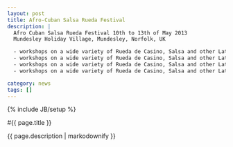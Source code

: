 ```yaml
---
layout: post
title: Afro-Cuban Salsa Rueda Festival
description: |
  Afro Cuban Salsa Rueda Festival 10th to 13th of May 2013
  Mundesley Holiday Village, Mundesley, Norfolk, UK

  - workshops on a wide variety of Rueda de Casino, Salsa and other Latin and African dance
  - workshops on a wide variety of Rueda de Casino, Salsa and other Latin and African dance
  - workshops on a wide variety of Rueda de Casino, Salsa and other Latin and African dance
  - workshops on a wide variety of Rueda de Casino, Salsa and other Latin and African dance

category: news 
tags: []
---
```

{% include JB/setup %}

#{{ page.title }}

{{ page.description | markodownify }}
